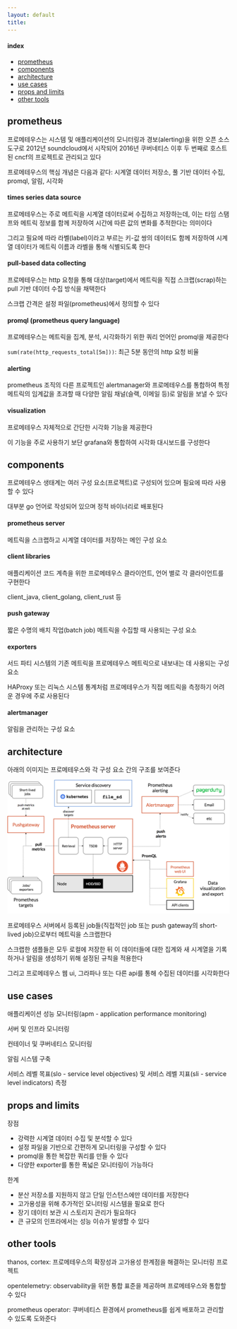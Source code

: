 ```yaml
---
layout: default
title:
---
```


#### index
- [prometheus](#prometheus)
- [components](#components)
- [architecture](#architecture)
- [use cases](#use-cases)
- [props and limits](#props-and-limits)
- [other tools](#other-tools)


## prometheus

프로메테우스는 시스템 및 애플리케이션의 모니터링과 경보(alerting)을 위한 오픈 소스 도구로 2012년 soundcloud에서 시작되어 2016년 쿠버네티스 이후 두 번째로 호스트된 cncf의 프로젝트로 관리되고 있다

프로메테우스의 핵심 개념은 다음과 같다: 시계열 데이터 저장소, 풀 기반 데이터 수집, promql, 알림, 시각화

#### times series data source

프로메테우스는 주로 메트릭을 시계열 데이터로써 수집하고 저장하는데, 이는 타임 스탬프와 메트릭 정보를 함께 저장하여 시간에 따른 값의 변화를 추적한다는 의미이다 

그리고 필요에 따라 라벨(label)이라고 부르는 키-값 쌍의 데이터도 함께 저장하여 시계열 데이터가 메트릭 이름과 라벨을 통해 식별되도록 한다

#### pull-based data collecting

프로메테우스는 http 요청을 통해 대상(target)에서 메트릭을 직접 스크랩(scrap)하는 pull 기반 데이터 수집 방식을 채택한다

스크랩 간격은 설정 파일(prometheus)에서 정의할 수 있다

#### promql (prometheus query language)

프로메테우스는 메트릭을 집계, 분석, 시각화하기 위한 쿼리 언어인 promql을 제공한다

`sum(rate(http_requests_total[5m]))`: 최근 5분 동안의 http 요청 비율

#### alerting

prometheus 조직의 다른 프로젝트인 alertmanager와 프로메테우스를 통합하여 특정 메트릭의 임계값을 초과할 때 다양한 알림 채널(슬랙, 이메일 등)로 알림을 보낼 수 있다

#### visualization

프로메테우스 자체적으로 간단한 시각화 기능을 제공한다

이 기능을 주로 사용하기 보단 grafana와 통합하여 시각화 대시보드를 구성한다


## components

프로메테우스 생태계는 여러 구성 요소(프로젝트)로 구성되어 있으며 필요에 따라 사용할 수 있다

대부분 go 언어로 작성되어 있으며 정적 바이너리로 배포된다

#### prometheus server

메트릭을 스크랩하고 시계열 데이터를 저장하는 메인 구성 요소

#### client libraries

애플리케이션 코드 계측을 위한 프로메테우스 클라이언트, 언어 별로 각 클라이언트를 구현한다 

client_java, client_golang, client_rust 등

#### push gateway

짧은 수명의 배치 작업(batch job) 메트릭을 수집할 때 사용되는 구성 요소

#### exporters 

서드 파티 시스템의 기존 메트릭을 프로메테우스 메트릭으로 내보내는 데 사용되는 구성 요소

HAProxy 또는 리눅스 시스템 통계처럼 프로메테우스가 직접 메트릭을 측정하기 어려운 경우에 주로 사용된다

#### alertmanager

알림을 관리하는 구성 요소


## architecture

아래의 이미지는 프로메테우스와 각 구성 요소 간의 구조를 보여준다

![prometheus architecture](./assets/prometheus%20architecture.png)

프로메테우스 서버에서 등록된 job들(직접적인 job 또는 push gateway의 short-lived job)으로부터 메트릭을 스크랩한다

스크랩한 샘플들은 모두 로컬에 저장한 뒤 이 데이터들에 대한 집계와 새 시계열을 기록하거나 알림을 생성하기 위해 설정된 규칙을 적용한다

그리고 프로메테우스 웹 ui, 그라파나 또는 다른 api를 통해 수집된 데이터를 시각화한다


## use cases

애플리케이션 성능 모니터링(apm - application performance monitoring)

서버 및 인프라 모니터링

컨테이너 및 쿠버네티스 모니터링

알림 시스템 구축

서비스 레벨 목표(slo - service level objectives) 및 서비스 레벨 지표(sli - service level indicators) 측정


## props and limits

장점
- 강력한 시계열 데이터 수집 및 분석할 수 있다
- 설정 파일을 기반으로 간편하게 모니터링을 구성할 수 있다
- promql을 통한 복잡한 쿼리를 만들 수 있다
- 다양한 exporter를 통한 폭넓은 모니터링이 가능하다

한계
- 분산 저장소를 지원하지 않고 단일 인스턴스에만 데이터를 저장한다
- 고가용성을 위해 추가적인 모니터링 시스템을 필요로 한다
- 장기 데이터 보관 시 스토리지 관리가 필요하다
- 큰 규모의 인프라에서는 성능 이슈가 발생할 수 있다


## other tools

thanos, cortex: 프로메테우스의 확장성과 고가용성 한계점을 해결하는 모니터링 프로젝트

opentelemetry: observability을 위한 통합 표준을 제공하며 프로메테우스와 통합할 수 있다

prometheus operator: 쿠버네티스 환경에서 prometheus를 쉽게 배포하고 관리할 수 있도록 도와준다